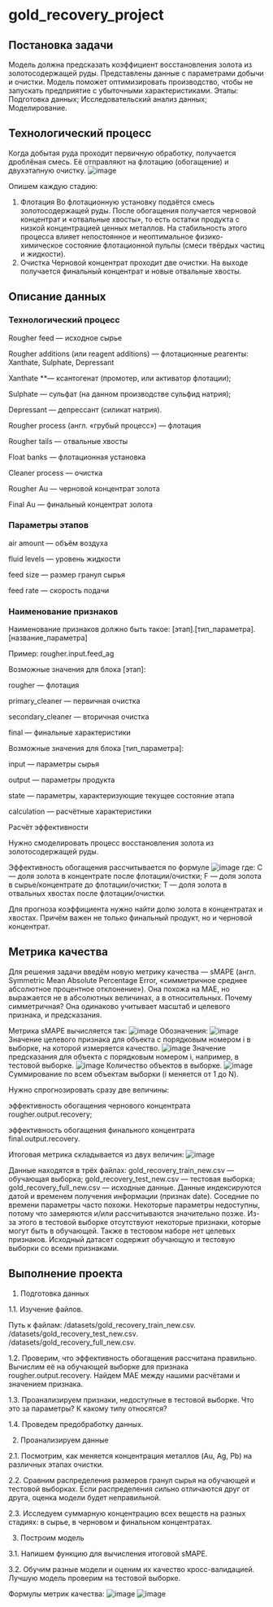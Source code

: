 # gold_recovery_project

## Постановка задачи
Модель должна предсказать коэффициент восстановления золота из золотосодержащей руды. Представлены данные с параметрами добычи и очистки.
Модель поможет оптимизировать производство, чтобы не запускать предприятие с убыточными характеристиками.
Этапы:
Подготовка данных;
Исследовательский анализ данных;
Моделирование.

## Технологический процесс
Когда добытая руда проходит первичную обработку, получается дроблёная смесь. Её отправляют на флотацию (обогащение) и двухэтапную очистку.
![image](https://user-images.githubusercontent.com/44114329/173049062-73856a75-d78b-439c-93f7-b8fde1668127.png)

Опишем каждую стадию:
1. Флотация
Во флотационную установку подаётся смесь золотосодержащей руды. После обогащения получается черновой концентрат и «отвальные хвосты», то есть остатки продукта с низкой концентрацией ценных металлов.
На стабильность этого процесса влияет непостоянное и неоптимальное физико-химическое состояние флотационной пульпы (смеси твёрдых частиц и жидкости).
2. Очистка
Черновой концентрат проходит две очистки. На выходе получается финальный концентрат и новые отвальные хвосты.

## Описание данных

### Технологический процесс

Rougher feed — исходное сырье

Rougher additions (или reagent additions) — флотационные реагенты: Xanthate, Sulphate, Depressant

Xanthate **— ксантогенат (промотер, или активатор флотации);

Sulphate — сульфат (на данном производстве сульфид натрия);

Depressant — депрессант (силикат натрия).

Rougher process (англ. «грубый процесс») — флотация

Rougher tails — отвальные хвосты

Float banks — флотационная установка

Cleaner process — очистка

Rougher Au — черновой концентрат золота

Final Au — финальный концентрат золота

### Параметры этапов

air amount — объём воздуха

fluid levels — уровень жидкости

feed size — размер гранул сырья

feed rate — скорость подачи

### Наименование признаков

Наименование признаков должно быть такое:
[этап].[тип_параметра].[название_параметра]

Пример: rougher.input.feed_ag

Возможные значения для блока [этап]:

rougher — флотация

primary_cleaner — первичная очистка

secondary_cleaner — вторичная очистка

final — финальные характеристики

Возможные значения для блока [тип_параметра]:

input — параметры сырья

output — параметры продукта

state — параметры, характеризующие текущее состояние этапа

calculation — расчётные характеристики

Расчёт эффективности

Нужно смоделировать процесс восстановления золота из золотосодержащей руды.

Эффективность обогащения рассчитывается по формуле
![image](https://user-images.githubusercontent.com/44114329/173049986-99a1b1e1-19a3-4665-b824-0e81e334d7c7.png)
где:
C — доля золота в концентрате после флотации/очистки;
F — доля золота в сырье/концентрате до флотации/очистки;
T — доля золота в отвальных хвостах после флотации/очистки.

Для прогноза коэффициента нужно найти долю золота в концентратах и хвостах. Причём важен не только финальный продукт, но и черновой концентрат.

## Метрика качества

Для решения задачи введём новую метрику качества — sMAPE (англ. Symmetric Mean Absolute Percentage Error, «симметричное среднее абсолютное процентное отклонение»).
Она похожа на MAE, но выражается не в абсолютных величинах, а в относительных. Почему симметричная? Она одинаково учитывает масштаб и целевого признака, и предсказания.

Метрика sMAPE вычисляется так:
![image](https://user-images.githubusercontent.com/44114329/173050194-ce13321e-3bf2-44a1-a4af-93e1dae31702.png)
Обозначения:
![image](https://user-images.githubusercontent.com/44114329/173050431-ed178832-a741-499b-a1e4-802d923e3321.png)
Значение целевого признака для объекта с порядковым номером i в выборке, на которой измеряется качество.
![image](https://user-images.githubusercontent.com/44114329/173050454-1e5e2e2d-563c-4bcb-8dd9-41bd1b99128b.png)
Значение предсказания для объекта с порядковым номером i, например, в тестовой выборке.
![image](https://user-images.githubusercontent.com/44114329/173050505-ac71ca3c-f540-4256-a797-6f5f19f50919.png)
Количество объектов в выборке.
![image](https://user-images.githubusercontent.com/44114329/173050528-7452d779-5fb1-41f5-a54a-c2bf0a8f54f9.png)
Суммирование по всем объектам выборки (i меняется от 1 до N).

Нужно спрогнозировать сразу две величины:

эффективность обогащения чернового концентрата rougher.output.recovery;

эффективность обогащения финального концентрата final.output.recovery.

Итоговая метрика складывается из двух величин:
![image](https://user-images.githubusercontent.com/44114329/173050575-381a9ac1-2930-4ab2-89e3-3d01dfa3b57c.png)

Данные находятся в трёх файлах:
gold_recovery_train_new.csv — обучающая выборка;
gold_recovery_test_new.csv — тестовая выборка;
gold_recovery_full_new.csv — исходные данные.
Данные индексируются датой и временем получения информации (признак date). Соседние по времени параметры часто похожи.
Некоторые параметры недоступны, потому что замеряются и/или рассчитываются значительно позже. Из-за этого в тестовой выборке отсутствуют некоторые признаки, которые могут быть в обучающей. Также в тестовом наборе нет целевых признаков.
Исходный датасет содержит обучающую и тестовую выборки со всеми признаками.

## Выполнение проекта
1. Подготовка данных

1.1. Изучение файлов.

Путь к файлам:
/datasets/gold_recovery_train_new.csv. 
/datasets/gold_recovery_test_new.csv. 
/datasets/gold_recovery_full_new.csv. 

1.2. Проверим, что эффективность обогащения рассчитана правильно. Вычислим её на обучающей выборке для признака rougher.output.recovery. Найдем MAE между нашими расчётами и значением признака.

1.3. Проанализируем признаки, недоступные в тестовой выборке. Что это за параметры? К какому типу относятся?

1.4. Проведем предобработку данных.

2. Проанализируем данные

2.1. Посмотрим, как меняется концентрация металлов (Au, Ag, Pb) на различных этапах очистки.

2.2. Сравним распределения размеров гранул сырья на обучающей и тестовой выборках. Если распределения сильно отличаются друг от друга, оценка модели будет неправильной.

2.3. Исследуем суммарную концентрацию всех веществ на разных стадиях: в сырье, в черновом и финальном концентратах.

3. Построим модель

3.1. Напишем функцию для вычисления итоговой sMAPE.

3.2. Обучим разные модели и оценим их качество кросс-валидацией. Лучшую модель проверим на тестовой выборке.

Формулы метрик качества:
![image](https://user-images.githubusercontent.com/44114329/173052008-33c05ff5-eaa7-49de-b3b6-6fcecaa40c24.png)
![image](https://user-images.githubusercontent.com/44114329/173052033-cfadffa4-73f0-40fd-89d8-0ffb45add7a2.png)

